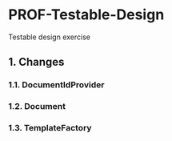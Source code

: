 # PROF-Testable-Design
Testable design exercise

## 1. Changes 

### 1.1. DocumentIdProvider

### 1.2. Document

### 1.3. TemplateFactory
